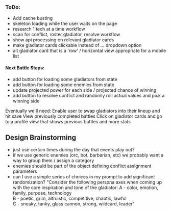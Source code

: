 ### ToDo:
- Add cache busting
- skeleton loading while the user waits on the page
- research 1 tech at a time workflow
- scan for conflict, roster gladiator, resolve workflow
- show api processing on relevant gladiator cards
- make gladiator cards clickable instead of ... dropdown option
- alt gladiator card that is a 'row' / horizontal view appropriate for a mobile list


#### Next Battle Steps:
- add button for loading some gladiators from state
- add button for loading some enemies from state
- update projected power for each side / projected chance of winning
- add button to resolve conflict and randomly roll actual values and pick a winning side


Eventually we'll need:
Enable user to swap gladiators into their lineup and hit save
View previously completed battles
Click on gladiator cards and go to a profile view that shows previous battles and more stats


## Design Brainstorming
- just use certain times during the day that events play out?
- if we use generic enemies (orc, bot, barbarian, etc) we probably want a way to group them / assign a category
- enemies should be part of the object defining conflict assignment parameters
- can I use a simple series of choices in my prompt to add significant randomization?
"Consider the following persona axes when coming up with the core inspiration and tone of the gladiator:
A - color, emotion, family, purpose, technology  
B - poetic, grim, altruistic, competitive, chaotic, lawful  
C - sneaky, tanky, glass cannon, strong, wildcard, leader"